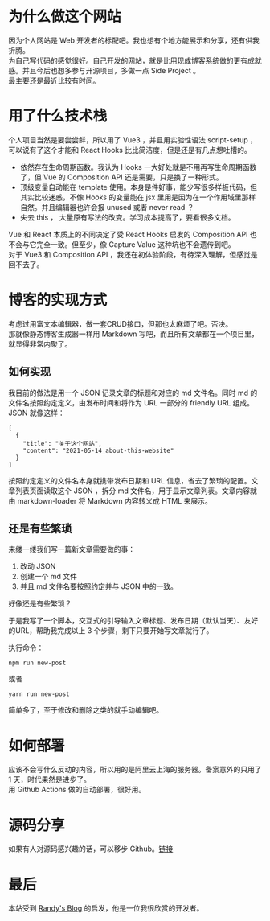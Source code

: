 # 为什么做这个网站
因为个人网站是 Web 开发者的标配吧。我也想有个地方能展示和分享，还有供我折腾。  
为自己写代码的感觉很好。自己开发的网站，就是比用现成博客系统做的更有成就感。并且今后也想多参与开源项目，多做一点 Side Project 。  
最主要还是最近比较有时间。

# 用了什么技术栈
个人项目当然是要尝尝鲜，所以用了 Vue3 ，并且用实验性语法 script-setup ，可以说有了这个才能和 React Hooks 比比简洁度，但是还是有几点想吐槽的。

- 依然存在生命周期函数。我认为 Hooks 一大好处就是不用再写生命周期函数了，但 Vue 的 Composition API 还是需要，只是换了一种形式。
- 顶级变量自动能在 template 使用。本身是件好事，能少写很多样板代码，但其实比较迷惑，不像 Hooks 的变量能在 jsx 里用是因为在一个作用域里那样自然。并且编辑器也许会报 unused 或者 never read ？
- 失去 this ， 大量原有写法的改变。学习成本提高了，要看很多文档。

Vue 和 React 本质上的不同决定了受 React Hooks 启发的 Composition API 也不会与它完全一致。但至少，像 Capture Value 这种坑也不会遗传到吧。  
对于 Vue3 和 Composition API ，我还在初体验阶段，有待深入理解，但感觉是回不去了。

# 博客的实现方式
考虑过用富文本编辑器，做一套CRUD接口，但那也太麻烦了吧。否决。  
那就像静态博客生成器一样用 Markdown 写吧，而且所有文章都在一个项目里，就显得非常内聚了。  

## 如何实现
我目前的做法是用一个 JSON 记录文章的标题和对应的 md 文件名。同时 md 的文件名按照约定定义，由发布时间和将作为 URL 一部分的 friendly URL 组成。  
JSON 就像这样：
```
[
  {
    "title": "关于这个网站",
    "content": "2021-05-14_about-this-website"
  }
]
```
按照约定定义的文件名本身就携带发布日期和 URL 信息，省去了繁琐的配置。文章列表页面读取这个 JSON ，拆分 md 文件名，用于显示文章列表。文章内容就由 markdown-loader 将 Markdown 内容转义成 HTML 来展示。  

## 还是有些繁琐
来缕一缕我们写一篇新文章需要做的事：
1. 改动 JSON
2. 创建一个 md 文件
3. 并且 md 文件名要按照约定并与 JSON 中的一致。  

好像还是有些繁琐？

于是我写了一个脚本，交互式的引导输入文章标题、发布日期（默认当天）、友好的URL，帮助我完成以上 3 个步骤，剩下只要开始写文章就行了。

执行命令：
```
npm run new-post
```
或者
```
yarn run new-post
```

简单多了，至于修改和删除之类的就手动编辑吧。

# 如何部署
应该不会写什么反动的内容，所以用的是阿里云上海的服务器。备案意外的只用了 1 天，时代果然是进步了。  
用 Github Actions 做的自动部署，很好用。

# 源码分享
如果有人对源码感兴趣的话，可以移步 Github。[链接](https://github.com/slertness/setzhao)

# 最后
本站受到 [Randy's Blog](https://lutaonan.com/) 的启发，他是一位我很欣赏的开发者。